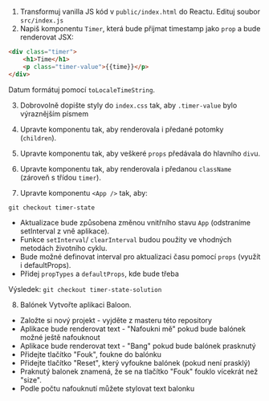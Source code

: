 1. Transformuj vanilla JS kód v `public/index.html` do Reactu. Edituj soubor `src/index.js`
2. Napiš komponentu `Timer`, která bude přijmat timestamp jako `prop` a bude renderovat JSX:

```html
<div class="timer">
	<h1>Time</h1>
	<p class="timer-value">{{time}}</p>
</div>
```

Datum formátuj pomocí `toLocaleTimeString`.

3. Dobrovolně dopište styly do `index.css` tak, aby `.timer-value` bylo výraznějším písmem

4. Upravte komponentu tak, aby renderovala i předané potomky (`children`).

5. Upravte komponentu tak, aby veškeré `props` předávala do hlavního `div`u.

6. Upravte komponentu tak, aby renderovala i předanou `className` (zároveň s třídou `timer`).

7. Upravte komponentu `<App />` tak, aby:

`git checkout timer-state`

- Aktualizace bude způsobena změnou vnitřního stavu `App` (odstraníme setInterval z vně aplikace).
- Funkce `setInterval`/ `clearInterval` budou použity ve vhodných metodách životního cyklu.
- Bude možné definovat interval pro aktualizaci času pomocí `props` (využít i defaultProps).
- Přidej `propTypes` a `defaultProps`, kde bude třeba

Výsledek:
`git checkout timer-state-solution`

8. Balónek
Vytvořte aplikaci Baloon.

- Založte si nový projekt - vyjděte z masteru této repository
- Aplikace bude renderovat text - "Nafoukni mě" pokud bude balónek možné ještě nafouknout
- Aplikace bude renderovat text - "Bang" pokud bude balónek prasknutý
- Přidejte tlačítko "Fouk", foukne do balónku
- Přidejte tlačítko "Reset", který vyfoukne balónek (pokud není prasklý)
- Praknutý balonek znamená, že se na tlačítko "Fouk" fouklo vícekrát než "size".
- Podle počtu nafouknutí můžete stylovat text balonku